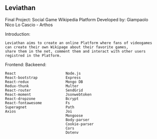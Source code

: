 ## Leviathan

Final Project: Social Game Wikipedia Platform
Developed by: Giampaolo Nico Lo Cascio - Arthos

Introduction:

    Leviathan aims to create an online Platform where fans of videogames can create their own Wikipage about their favorite games, 
    share them in the net, comment them and interact with other users registred in the Platform.

Frontend:                       Backeend:

    React                       Node.js
    React-bootstrap             Express
    React-redux                 Mongo DB
    Redux-thunk                 Multer
    React-router                SendGrid
    React-moment                Jsonwebtoken
    React-dropzone              Bcrypt
    React-fontawesome           Fs                  
    Superagnet                  Path
    Axios                       Joi
                                Mongoose
                                Body-parser
                                Cookie-parser
                                Cors
                                Dotenv